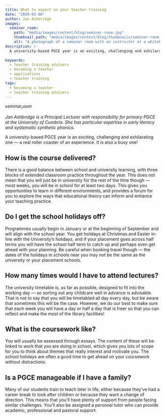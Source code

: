 ```yaml
---
title: What to expect on your teacher training
date: "2020-03-06"
author: Jan Ashbridge
images:
  seminar_room:
    path: "media/images/content/blog/seminar-room.jpg"
    thumbnail_path: "media/images/content/blog/thumbnails/seminar-room.jpg"
    alt: "A photograph of a seminar room with an instructor at a whiteboard and students sat around a table"
description: |-
  A university-based PGCE year is an exciting, challenging and exhilarating one — a real roller coaster of an experience. Find out more about what you can expect on your teacher training course.
    
keywords:
  - teacher training advisers
  - becoming a teacher
  - applications
  - teacher training
tags:
  - becoming a teacher
  - teacher training advisers
---
```


$seminar_room$

_Jan Ashbridge is a Principal Lecturer with responsibility for primary PGCE at the University of Cumbria. She has particular expertise in early literacy and systematic synthetic phonics._

A university-based PGCE year is an exciting, challenging and exhilarating one — a real roller coaster of an experience. It is also a busy one!

## How is the course delivered?

There is a good balance between school and university learning, with three blocks of extended classroom practice throughout the year. This does not mean that you will just be in university for the rest of the time though — most weeks, you will be in school for at least two days. This gives you opportunities to learn in different environments, and provides a forum for you to explore the ways that educational theory can inform and enhance your teaching practice.

## Do I get the school holidays off?

Programmes usually begin in January or at the beginning of September and will align with the school year. You get holidays at Christmas and Easter in-line with the University’s holidays, and if your placement goes across half terms you will have the school half term to catch up and perhaps even get ahead with your planning. Be careful when booking travel though — the dates of the holidays in schools near you may not be the same as the university or your placement schools.

## How many times would I have to attend lectures?

The university timetable is, as far as possible, designed to fit into the working day — so sorting out any childcare well in advance is advisable. That is not to say that you will be timetabled all day every day, but be aware that sometimes this will be the case. However, we do our best to make sure that each week you will have a day or half a day that is freer so that you can reflect and make the most of the library facilities!

## What is the coursework like?

You will usually be assessed through essays. The content of these will be linked to work that you are doing in school, which gives you lots of scope for you to think about themes that really interest and motivate you. The school holidays are often a good time to get ahead on your coursework without distractions.

## Is a PGCE manageable if I have a family?

Many of our students train to teach later in life, either because they’ve had a career break to look after children or because they want a change of direction. This means that you’ll have plenty of support from people facing similar challenges. You’ll also be assigned a personal tutor who can provide academic, professional and pastoral support.
